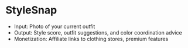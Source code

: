 # StyleSnap
* Input: Photo of your current outfit
* Output: Style score, outfit suggestions, and color coordination advice
* Monetization: Affiliate links to clothing stores, premium features